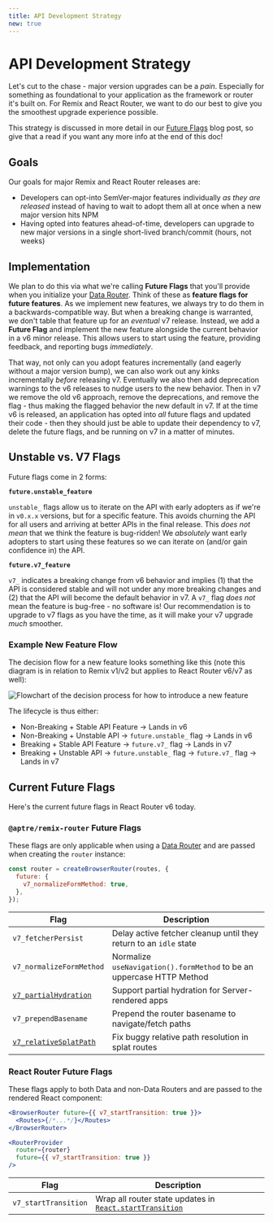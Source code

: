 ```yaml
---
title: API Development Strategy
new: true
---
```


# API Development Strategy

Let's cut to the chase - major version upgrades can be a _pain_. Especially for something as foundational to your application as the framework or router it's built on. For Remix and React Router, we want to do our best to give you the smoothest upgrade experience possible.

<docs-info>This strategy is discussed in more detail in our [Future Flags][future-flags-blog-post] blog post, so give that a read if you want any more info at the end of this doc!</docs-info>

## Goals

Our goals for major Remix and React Router releases are:

- Developers can opt-into SemVer-major features individually _as they are released_ instead of having to wait to adopt them all at once when a new major version hits NPM
- Having opted into features ahead-of-time, developers can upgrade to new major versions in a single short-lived branch/commit (hours, not weeks)

## Implementation

We plan to do this via what we're calling **Future Flags** that you'll provide when you initialize your [Data Router][picking-a-router]. Think of these as **feature flags for future features**. As we implement new features, we always try to do them in a backwards-compatible way. But when a breaking change is warranted, we don't table that feature up for an _eventual_ v7 release. Instead, we add a **Future Flag** and implement the new feature alongside the current behavior in a v6 minor release. This allows users to start using the feature, providing feedback, and reporting bugs _immediately_.

That way, not only can you adopt features incrementally (and eagerly without a major version bump), we can also work out any kinks incrementally _before_ releasing v7. Eventually we also then add deprecation warnings to the v6 releases to nudge users to the new behavior. Then in v7 we remove the old v6 approach, remove the deprecations, and remove the flag - thus making the flagged behavior the new default in v7. If at the time v6 is released, an application has opted into _all_ future flags and updated their code - then they should just be able to update their dependency to v7, delete the future flags, and be running on v7 in a matter of minutes.

## Unstable vs. V7 Flags

Future flags come in 2 forms:

**`future.unstable_feature`**

`unstable_` flags allow us to iterate on the API with early adopters as if we're in `v0.x.x` versions, but for a specific feature. This avoids churning the API for all users and arriving at better APIs in the final release. This _does not mean_ that we think the feature is bug-ridden! We _absolutely_ want early adopters to start using these features so we can iterate on (and/or gain confidence in) the API.

**`future.v7_feature`**

`v7_` indicates a breaking change from v6 behavior and implies (1) that the API is considered stable and will not under any more breaking changes and (2) that the API will become the default behavior in v7. A `v7_` flag _does not_ mean the feature is bug-free - no software is! Our recommendation is to upgrade to v7 flags as you have the time, as it will make your v7 upgrade _much_ smoother.

### Example New Feature Flow

The decision flow for a new feature looks something like this (note this diagram is in relation to Remix v1/v2 but applies to React Router v6/v7 as well):

![Flowchart of the decision process for how to introduce a new feature][feature-flowchart]

The lifecycle is thus either:

- Non-Breaking + Stable API Feature -> Lands in v6
- Non-Breaking + Unstable API -> `future.unstable_` flag -> Lands in v6
- Breaking + Stable API Feature -> `future.v7_` flag -> Lands in v7
- Breaking + Unstable API -> `future.unstable_` flag -> `future.v7_` flag -> Lands in v7

## Current Future Flags

Here's the current future flags in React Router v6 today.

### `@aptre/remix-router` Future Flags

These flags are only applicable when using a [Data Router][picking-a-router] and are passed when creating the `router` instance:

```js
const router = createBrowserRouter(routes, {
  future: {
    v7_normalizeFormMethod: true,
  },
});
```

| Flag                                        | Description                                                           |
| ------------------------------------------- | --------------------------------------------------------------------- |
| `v7_fetcherPersist`                         | Delay active fetcher cleanup until they return to an `idle` state     |
| `v7_normalizeFormMethod`                    | Normalize `useNavigation().formMethod` to be an uppercase HTTP Method |
| [`v7_partialHydration`][partialhydration]   | Support partial hydration for Server-rendered apps                    |
| `v7_prependBasename`                        | Prepend the router basename to navigate/fetch paths                   |
| [`v7_relativeSplatPath`][relativesplatpath] | Fix buggy relative path resolution in splat routes                    |

### React Router Future Flags

These flags apply to both Data and non-Data Routers and are passed to the rendered React component:

```jsx
<BrowserRouter future={{ v7_startTransition: true }}>
  <Routes>{/*...*/}</Routes>
</BrowserRouter>
```

```jsx
<RouterProvider
  router={router}
  future={{ v7_startTransition: true }}
/>
```

| Flag                 | Description                                                                 |
| -------------------- | --------------------------------------------------------------------------- |
| `v7_startTransition` | Wrap all router state updates in [`React.startTransition`][starttransition] |

[future-flags-blog-post]: https://remix.run/blog/future-flags
[feature-flowchart]: https://remix.run/docs-images/feature-flowchart.png
[picking-a-router]: ../routers/picking-a-router
[starttransition]: https://react.dev/reference/react/startTransition
[partialhydration]: ../routers/create-browser-router#partial-hydration-data
[relativesplatpath]: ../hooks/use-resolved-path#splat-paths

